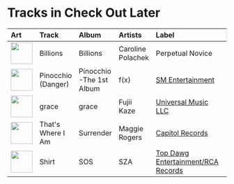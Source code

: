 # Tracks in Check Out Later

| Art                                                                                              | Track              | Album                    | Artists           | Label                                                                     | 💚   | 🔗                                                          |
|:-------------------------------------------------------------------------------------------------|:-------------------|:-------------------------|:------------------|:--------------------------------------------------------------------------|:----|:-----------------------------------------------------------|
| <img src="https://i.scdn.co/image/ab67616d0000b2731bf7d80f4a7bf4ed02da9fad" alt="" width="50" /> | Billions           | Billions                 | Caroline Polachek | Perpetual Novice                                                          |     | [🔗](https://open.spotify.com/track/4gsdYgnktO0jmKEVoL8kfm) |
| <img src="https://i.scdn.co/image/ab67616d0000b273c54559a526843f8d110b2679" alt="" width="50" /> | Pinocchio (Danger) | Pinocchio -The 1st Album | f(x)              | [SM Entertainment](../labels/sm_entertainment.md)                         |     | [🔗](https://open.spotify.com/track/0fUDzNEPCbjLVyC1OOs5B5) |
| <img src="https://i.scdn.co/image/ab67616d0000b27346bd7813234a9637feeae7a0" alt="" width="50" /> | grace              | grace                    | Fujii Kaze        | [Universal Music LLC](../labels/universal_music_llc.md)                   |     | [🔗](https://open.spotify.com/track/7tnYsRepXLaNhqj4xtcWP2) |
| <img src="https://i.scdn.co/image/ab67616d0000b2730fdfb62956211c999c39a5a3" alt="" width="50" /> | That's Where I Am  | Surrender                | Maggie Rogers     | [Capitol Records](../labels/capitol_records.md)                           |     | [🔗](https://open.spotify.com/track/49EXOlUTFBGdI098L6SXDh) |
| <img src="https://i.scdn.co/image/ab67616d0000b27370dbc9f47669d120ad874ec1" alt="" width="50" /> | Shirt              | SOS                      | SZA               | [Top Dawg Entertainment/RCA Records](../labels/top_dawg_entertainment.md) |     | [🔗](https://open.spotify.com/track/2wSTnntOPRi7aQneobFtU4) |

